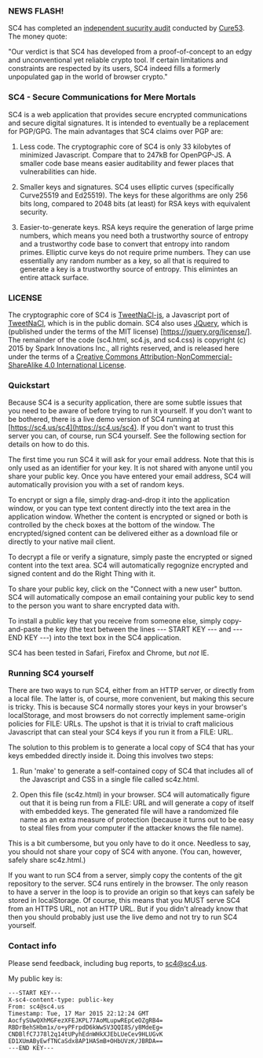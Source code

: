### NEWS FLASH!

SC4 has completed an [independent sucurity audit](audit-report.pdf)
conducted by [Cure53](https://cure53.de).  The money quote:

"Our verdict is that SC4 has developed from a proof-of-concept to an
edgy and unconventional yet reliable crypto tool. If certain
limitations and constraints are respected by its users, SC4 indeed
fills a formerly unpopulated gap in the world of browser crypto."

### SC4 - Secure Communications for Mere Mortals

SC4 is a web application that provides secure encrypted communications
and secure digital signatures.  It is intended to eventually be a
replacement for PGP/GPG.  The main advantages that SC4 claims over PGP
are:

1.  Less code.  The cryptographic core of SC4 is only 33 kilobytes of
minimized Javascript.  Compare that to 247kB for OpenPGP-JS.  A smaller
code base means easier auditability and fewer places that vulnerabilities
can hide.

2.  Smaller keys and signatures.  SC4 uses elliptic curves (specifically
Curve25519 and Ed25519).  The keys for these algorithms are only 256
bits long, compared to 2048 bits (at least) for RSA keys with equivalent
security.

3.  Easier-to-generate keys.  RSA keys require the generation of large
prime numbers, which means you need both a trustworthy source of entropy
and a trustworthy code base to convert that entropy into random primes.
Elliptic curve keys do not require prime numbers.  They can use essentially
any random number as a key, so all that is required to generate a key is a
trustworthy source of entropy.  This elimintes an entire attack surface.

### LICENSE

The cryptographic core of SC4 is [TweetNaCl-js](https://github.com/dchest/tweetnacl-js), a Javascript port of [TweetNaCl](http://tweetnacl.cr.yp.to),
which is in the public domain.  SC4 also uses [JQuery](http://jquery.com),
which is (published under the terms of the MIT license)
[https://jquery.org/license/].  The remainder of the code
(sc4.html, sc4.js, and sc4.css) is copyright (c) 2015 by Spark Innovations
Inc., all rights reserved, and is released here under the terms of a
<a rel="license" href="http://creativecommons.org/licenses/by-nc-sa/4.0/">
Creative Commons Attribution-NonCommercial-ShareAlike 4.0 International
License</a>.

### Quickstart

Because SC4 is a security application, there are some subtle issues
that you need to be aware of before trying to run it yourself.  If you
don't want to be bothered, there is a live demo version of SC4 running
at [https://sc4.us/sc4](https://sc4.us/sc4).  If you don't
want to trust this server you can, of course, run SC4 yourself.
See the following section for details on how to do this.

The first time you run SC4 it will ask for your email address.  Note that
this is only used as an identifier for your key.  It is not shared with
anyone until you share your public key.  Once you have entered your email
address, SC4 will automatically provision you with a set of random keys.

To encrypt or sign a file, simply drag-and-drop it into the
application window, or you can type text content directly into the
text area in the application window.  Whether the content is encrypted
or signed or both is controlled by the check boxes at the bottom of
the window.  The encrypted/signed content can be delivered either as a
download file or directly to your native mail client.

To decrypt a file or verify a signature, simply paste the encrypted or
signed content into the text area.  SC4 will automatically regognize
encrypted and signed content and do the Right Thing with it.

To share your public key, click on the "Connect with a new user"
button.  SC4 will automatically compose an email containing your public
key to send to the person you want to share encrypted data with.

To install a public key that you receive from someone else, simply
copy-and-paste the key (the text between the lines --- START KEY ---
and --- END KEY ---) into the text box in the SC4 application.

SC4 has been tested in Safari, Firefox and Chrome, but *not* IE.

### Running SC4 yourself

There are two ways to run SC4, either from an HTTP server, or directly
from a local file.  The latter is, of course, more convenient, but making
this secure is tricky.  This is because SC4 normally stores your keys in
your browser's localStorage, and most browsers do not correctly implement
same-origin policies for FILE: URLs.  The upshot is that it is trivial to
craft malicious Javascript that can steal your SC4 keys if you run it from
a FILE: URL.

The solution to this problem is to generate a local copy of SC4 that has
your keys embedded directly inside it.  Doing this involves two steps:

1.  Run 'make' to generate a self-contained copy of SC4 that includes all
of the Javascript and CSS in a single file called sc4z.html.

2.  Open this file (sc4z.html) in your browser.  SC4 will
automatically figure out that it is being run from a FILE: URL and
will generate a copy of itself with embedded keys.  The generated file
will have a randomized file name as an extra measure of protection
(because it turns out to be easy to steal files from your computer if
the attacker knows the file name).

This is a bit cumbersome, but you only have to do it once.  Needless to
say, you should not share your copy of SC4 with anyone.  (You can, however,
safely share sc4z.html.)

If you want to run SC4 from a server, simply copy the contents of the
git repository to the server.  SC4 runs entirely in the browser.  The
only reason to have a server in the loop is to provide an origin so
that keys can safely be stored in localStorage.  Of course, this means
that you MUST serve SC4 from an HTTPS URL, not an HTTP URL.  But if
you didn't already know that then you should probably just use the
live demo and not try to run SC4 yourself.

### Contact info

Please send feedback, including bug reports, to sc4@sc4.us.

My public key is:

    ---START KEY---
    X-sc4-content-type: public-key
    From: sc4@sc4.us
    Timestamp: Tue, 17 Mar 2015 22:12:24 GMT
    AocfySUwQXhMGFezXFEJKPL77AoMLupwREpCeOZgRB4=
    RBDrBehSHbm1x/o+yPFrpdD6kWwSV3QQI8S/y8MdeEg=
    CNDBlfC7J78l2q14tUPyhEdnWHkXJEbLUeCev9HLUGvK
    ED1XUmAByEwfTNCaSdx8AP1HASmB+OHbUVzK/JBRDA==
    ---END KEY---
